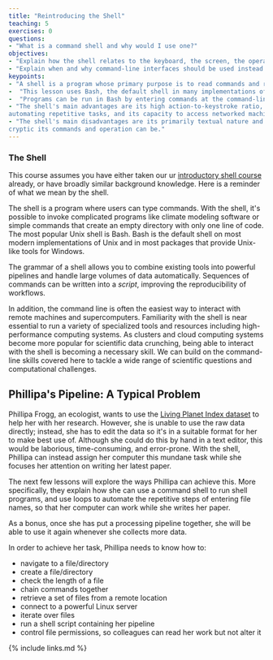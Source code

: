 ```yaml
---
title: "Reintroducing the Shell"
teaching: 5
exercises: 0
questions:
- "What is a command shell and why would I use one?"
objectives:
- "Explain how the shell relates to the keyboard, the screen, the operating system, and users' programs."
- "Explain when and why command-line interfaces should be used instead of graphical interfaces."
keypoints:
- "A shell is a program whose primary purpose is to read commands and run other programs."
-  "This lesson uses Bash, the default shell in many implementations of Unix."
-  "Programs can be run in Bash by entering commands at the command-line prompt."
- "The shell's main advantages are its high action-to-keystroke ratio, its support for
automating repetitive tasks, and its capacity to access networked machines."
- "The shell's main disadvantages are its primarily textual nature and how
cryptic its commands and operation can be."
---
```


### The Shell

This course assumes you have either taken our ur [introductory shell course](https://edcarp.github.io/shell-novice-esces) already, or have broadly similar background knowledge. Here is a reminder of what we mean by the shell.

The shell is a program where users can type commands.
With the shell, it's possible to invoke complicated programs like climate modeling software
or simple commands that create an empty directory with only one line of code.
The most popular Unix shell is Bash.
Bash is the default shell on most modern implementations of Unix and in most packages that provide
Unix-like tools for Windows.

The grammar of a shell allows you to combine existing tools into powerful
pipelines and handle large volumes of data automatically. Sequences of
commands can be written into a *script*, improving the reproducibility of
workflows.

In addition, the command line is often the easiest way to interact with remote machines
and supercomputers.
Familiarity with the shell is near essential to run a variety of specialized tools and resources
including high-performance computing systems.
As clusters and cloud computing systems become more popular for scientific data crunching,
being able to interact with the shell is becoming a necessary skill.
We can build on the command-line skills covered here
to tackle a wide range of scientific questions and computational challenges.


## Phillipa's Pipeline: A Typical Problem



Phillipa Frogg, an ecologist, wants to use the [Living Planet Index dataset](https://www.livingplanetindex.org/)
to help her with her research. However, she is unable to use the raw data directly; instead, she has to
edit the data so it's in a suitable format for her to make best use of. Although she could do this by hand in
a text editor, this would be laborious, time-consuming, and error-prone. With the shell, Phillipa can instead assign her computer this mundane task while she focuses
her attention on writing her latest paper.

The next few lessons will explore the ways Phillipa can achieve this.
More specifically,
they explain how she can use a command shell to run shell programs,
and use loops to automate the repetitive steps of entering file names,
so that her computer can work while she writes her paper.

As a bonus,
once she has put a processing pipeline together,
she will be able to use it again whenever she collects more data.

In order to achieve her task, Phillipa needs to know how to:
- navigate to a file/directory
- create a file/directory
- check the length of a file
- chain commands together
- retrieve a set of files from a remote location
- connect to a powerful Linux server
- iterate over files
- run a shell script containing her pipeline
- control file permissions, so colleagues can read her work but not alter it

{% include links.md %}
